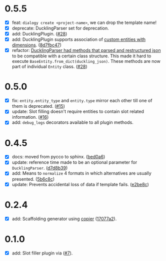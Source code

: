 # 0.5.5

- [x] feat: `dialogy create <project-name>`, we can drop the template name!
- [x] deprecate: DucklingParser set for deprecation.
- [x] add: DucklingPlugin. ([#28](https://github.com/Vernacular-ai/dialogy/pull/28))
- [x] add: DucklingPlugin supports association of [custom entities with dimensions](https://github.com/Vernacular-ai/dialogy/issues/21). ([8d7fbc47](https://github.com/Vernacular-ai/dialogy/commit/8d7fbc47f08da9384add9d850aeadbb08b3de0d9))
- [x] refactor: [DucklingParser had methods that parsed and restructured json](https://github.com/Vernacular-ai/dialogy/issues/26) to be compatible with a certain class structure. This made it hard to execute `BaseEntity.from_dict(duckling_json)`. 
  These methods are now part of individual `Entity` class. ([#28](https://github.com/Vernacular-ai/dialogy/pull/28))

# 0.5.0

- [x] fix: `entity.entity_type` and `entity.type` mirror each other till one of them is deprecated. ([#15](https://github.com/Vernacular-ai/dialogy/pull/15))
- [x] update: Slot filling doesn't require entities to contain slot related information. ([#16](https://github.com/Vernacular-ai/dialogy/pull/16))
- [x] add: `debug_logs` decorators available to all plugin methods.

# 0.4.5

- [x] docs: moved from pycco to sphinx. ([bed0a6](https://github.com/Vernacular-ai/dialogy/commit/bed0a664550a620cac24ce7b35c72bdb7a93a01f))
- [x] update: reference time made to be an optional parameter for `DucklingParser`. ([d7d8b39](https://github.com/Vernacular-ai/dialogy/commit/d7d8b39ddce3a0e3bf2618d8ee1d4ba2ce96d093))
- [x] add: Means to `normalize` 4 formats in which alternatives are usually presented. ([5b6c8c](https://github.com/Vernacular-ai/dialogy/commit/5b6c8ce7da6eb66bd17e4419594a51352fbac7ed))
- [x] update: Prevents accidental loss of data if template fails. ([e2be8c](https://github.com/Vernacular-ai/dialogy/commit/e2be8c222b155e5121044325b878f75b0c4b7c95))

# 0.2.4
- [x] add: Scaffolding generator using [copier](https://copier.readthedocs.io/en/stable/) ([17077a2](https://github.com/Vernacular-ai/dialogy/commit/17077a2276029e534f5aa3b2af566d68c130a331)).

# 0.1.0
- [x] add: Slot filler plugin via ([#7](https://github.com/Vernacular-ai/dialogy/pull/7)).
